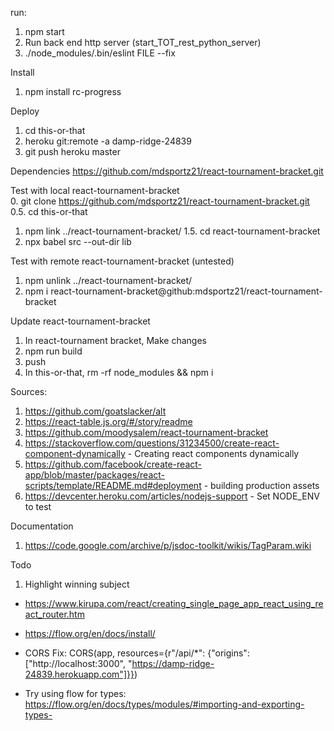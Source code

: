 run:  
1. npm start 
2. Run back end http server (start_TOT_rest_python_server)
3. ./node_modules/.bin/eslint FILE --fix 
  
Install  
1. npm install rc-progress  
<!-- 2. yarn add react-tournament-bracket   -->

Deploy
1. cd this-or-that
2. heroku git:remote -a damp-ridge-24839
2. git push heroku master


Dependencies
https://github.com/mdsportz21/react-tournament-bracket.git

Test with local react-tournament-bracket  
0. git clone https://github.com/mdsportz21/react-tournament-bracket.git
0.5. cd this-or-that
1. npm link ../react-tournament-bracket/
1.5. cd react-tournament-bracket
2. npx babel src --out-dir lib

Test with remote react-tournament-bracket (untested)
1. npm unlink ../react-tournament-bracket/
2. npm i react-tournament-bracket@github:mdsportz21/react-tournament-bracket

Update react-tournament-bracket
1. In react-tournament bracket, Make changes
2. npm run build
3. push
4. In this-or-that, rm -rf node_modules && npm i

Sources:  
  1. https://github.com/goatslacker/alt  
  1. https://react-table.js.org/#/story/readme  
  1. https://github.com/moodysalem/react-tournament-bracket  
  1. https://stackoverflow.com/questions/31234500/create-react-component-dynamically - Creating react components dynamically 
  1. https://github.com/facebook/create-react-app/blob/master/packages/react-scripts/template/README.md#deployment - building production assets
  1. https://devcenter.heroku.com/articles/nodejs-support - Set NODE_ENV to test



  Documentation  
  1. https://code.google.com/archive/p/jsdoc-toolkit/wikis/TagParam.wiki

  Todo
  1. Highlight winning subject

  * https://www.kirupa.com/react/creating_single_page_app_react_using_react_router.htm
  * https://flow.org/en/docs/install/

  * CORS Fix: CORS(app, resources={r"/api/*": {"origins": ["http://localhost:3000", "https://damp-ridge-24839.herokuapp.com"]}})
  * Try using flow for types: https://flow.org/en/docs/types/modules/#importing-and-exporting-types-